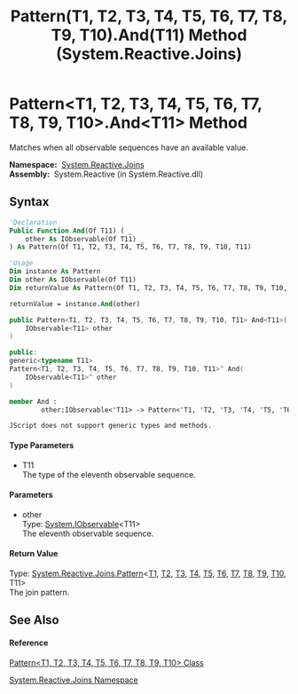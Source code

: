 ﻿---
title: Pattern(T1, T2, T3, T4, T5, T6, T7, T8, T9, T10).And(T11) Method  (System.Reactive.Joins)
TOCTitle: And(T11) Method
ms:assetid: M:System.Reactive.Joins.Pattern`10.And``1(System.IObservable{``0})
ms:mtpsurl: https://msdn.microsoft.com/en-us/library/Hh211859(v=VS.103)
ms:contentKeyID: 36069305
ms.date: 06/28/2011
mtps_version: v=VS.103
f1_keywords:
- System.Reactive.Joins.Pattern`10.And``1
dev_langs:
- CSharp
- JScript
- VB
- FSharp
- c++
---

# Pattern\<T1, T2, T3, T4, T5, T6, T7, T8, T9, T10\>.And\<T11\> Method

Matches when all observable sequences have an available value.

**Namespace:**  [System.Reactive.Joins](hh211841\(v=vs.103\).md)  
**Assembly:**  System.Reactive (in System.Reactive.dll)

## Syntax

``` vb
'Declaration
Public Function And(Of T11) ( _
    other As IObservable(Of T11) _
) As Pattern(Of T1, T2, T3, T4, T5, T6, T7, T8, T9, T10, T11)
```

``` vb
'Usage
Dim instance As Pattern
Dim other As IObservable(Of T11)
Dim returnValue As Pattern(Of T1, T2, T3, T4, T5, T6, T7, T8, T9, T10, T11)

returnValue = instance.And(other)
```

``` csharp
public Pattern<T1, T2, T3, T4, T5, T6, T7, T8, T9, T10, T11> And<T11>(
    IObservable<T11> other
)
```

``` c++
public:
generic<typename T11>
Pattern<T1, T2, T3, T4, T5, T6, T7, T8, T9, T10, T11>^ And(
    IObservable<T11>^ other
)
```

``` fsharp
member And : 
        other:IObservable<'T11> -> Pattern<'T1, 'T2, 'T3, 'T4, 'T5, 'T6, 'T7, 'T8, 'T9, 'T10, 'T11> 
```

``` jscript
JScript does not support generic types and methods.
```

#### Type Parameters

  - T11  
    The type of the eleventh observable sequence.

#### Parameters

  - other  
    Type: [System.IObservable](https://msdn.microsoft.com/en-us/library/Dd990377)\<T11\>  
    The eleventh observable sequence.  

#### Return Value

Type: [System.Reactive.Joins.Pattern](hh244276\(v=vs.103\).md)\<[T1](hh228972\(v=vs.103\).md), [T2](hh228972\(v=vs.103\).md), [T3](hh228972\(v=vs.103\).md), [T4](hh228972\(v=vs.103\).md), [T5](hh228972\(v=vs.103\).md), [T6](hh228972\(v=vs.103\).md), [T7](hh228972\(v=vs.103\).md), [T8](hh228972\(v=vs.103\).md), [T9](hh228972\(v=vs.103\).md), [T10](hh228972\(v=vs.103\).md), T11\>  
The join pattern.  

## See Also

#### Reference

[Pattern\<T1, T2, T3, T4, T5, T6, T7, T8, T9, T10\> Class](hh228972\(v=vs.103\).md)

[System.Reactive.Joins Namespace](hh211841\(v=vs.103\).md)

